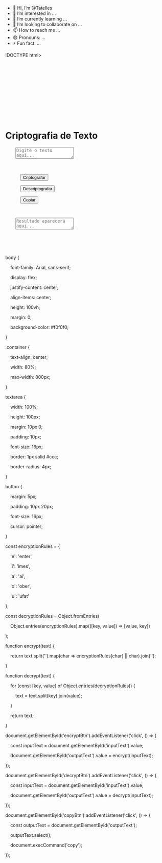 - 👋 Hi, I’m @Tatelles
- 👀 I’m interested in ...
- 🌱 I’m currently learning ...
- 💞️ I’m looking to collaborate on ...
- 📫 How to reach me ...
- 😄 Pronouns: ...
- ⚡ Fun fact: ...

<!---
Tatelles/Tatelles is a ✨ special ✨ repository because its `README.md` (this file) appears on your GitHub profile.
You can click the Preview link to take a look at your changes.
--->


!DOCTYPE html>

<html lang="pt-BR">

<head>

    <meta charset="UTF-8">

    <meta name="viewport" content="width=device-width, initial-scale=1.0">

    <title>Criptografia de Texto</title>

    <link rel="stylesheet" href="styles.css">

</head>

<body>

    <div class="container">

        <h1>Criptografia de Texto</h1>

        <textarea id="inputText" placeholder="Digite o texto aqui..."></textarea>

        <div class="controls">

            <button id="encryptBtn">Criptografar</button>

            <button id="decryptBtn">Descriptografar</button>

            <button id="copyBtn">Copiar</button>

        </div>

        <textarea id="outputText" placeholder="Resultado aparecerá aqui..."></textarea>

    </div>

    <script src="script.js"></script>

</body>

</html>


body {

    font-family: Arial, sans-serif;

    display: flex;

    justify-content: center;

    align-items: center;

    height: 100vh;

    margin: 0;

    background-color: #f0f0f0;

}


.container {

    text-align: center;

    width: 80%;

    max-width: 800px;

}


textarea {

    width: 100%;

    height: 100px;

    margin: 10px 0;

    padding: 10px;

    font-size: 16px;

    border: 1px solid #ccc;

    border-radius: 4px;

}


button {

    margin: 5px;

    padding: 10px 20px;

    font-size: 16px;

    cursor: pointer;

}

const encryptionRules = {

    'e': 'enter',

    'i': 'imes',

    'a': 'ai',

    'o': 'ober',

    'u': 'ufat'

};


const decryptionRules = Object.fromEntries(

    Object.entries(encryptionRules).map(([key, value]) => [value, key])

);


function encrypt(text) {

    return text.split('').map(char => encryptionRules[char] || char).join('');

}


function decrypt(text) {

    for (const [key, value] of Object.entries(decryptionRules)) {

        text = text.split(key).join(value);

    }

    return text;

}


document.getElementById('encryptBtn').addEventListener('click', () => {

    const inputText = document.getElementById('inputText').value;

    document.getElementById('outputText').value = encrypt(inputText);

});


document.getElementById('decryptBtn').addEventListener('click', () => {

    const inputText = document.getElementById('inputText').value;

    document.getElementById('outputText').value = decrypt(inputText);

});


document.getElementById('copyBtn').addEventListener('click', () => {

    const outputText = document.getElementById('outputText');

    outputText.select();

    document.execCommand('copy');

});




